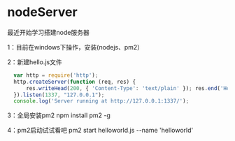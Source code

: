 # nodeServer
最近开始学习搭建node服务器

1：目前在windows下操作，安装(nodejs、pm2）

2：新建hello.js文件
``` javascript
  var http = require('http');
  http.createServer(function (req, res) {
      res.writeHead(200, { 'Content-Type': 'text/plain' }); res.end('Hello World\n'); 
  }).listen(1337, "127.0.0.1"); 
  console.log('Server running at http://127.0.0.1:1337/'); 
``` 
3：全局安装pm2 npm install pm2 -g

4：pm2启动试试看吧  pm2 start helloworld.js --name 'helloworld'
